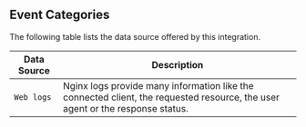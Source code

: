 
## Event Categories


The following table lists the data source offered by this integration.

| Data Source | Description                          |
| ----------- | ------------------------------------ |
| `Web logs` | Nginx logs provide many information like the connected client,  the requested resource, the user agent or the response status. |









